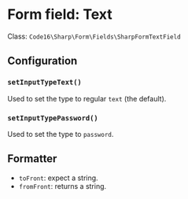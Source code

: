 # Form field: Text

Class: `Code16\Sharp\Form\Fields\SharpFormTextField`

## Configuration

### `setInputTypeText()`

Used to set the type to regular `text` (the default).

### `setInputTypePassword()`

Used to set the type to `password`.

## Formatter

- `toFront`: expect a string.
- `fromFront`: returns a string.
